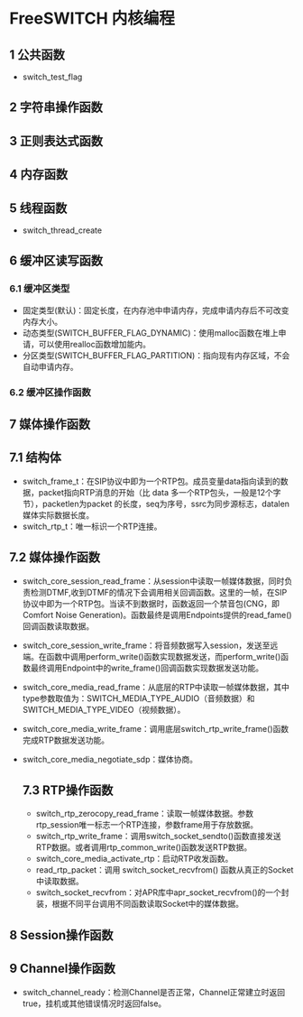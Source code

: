 # FreeSWITCH 内核编程
## 1 公共函数
- switch_test_flag

## 2 字符串操作函数

## 3 正则表达式函数

## 4 内存函数
## 5 线程函数 
- switch_thread_create

## 6 缓冲区读写函数
### 6.1 缓冲区类型
- 固定类型(默认)：固定长度，在内存池中申请内存，完成申请内存后不可改变内存大小。
- 动态类型(SWITCH_BUFFER_FLAG_DYNAMIC)：使用malloc函数在堆上申请，可以使用realloc函数增加能内。
- 分区类型(SWITCH_BUFFER_FLAG_PARTITION)：指向现有内存区域，不会自动申请内存。
### 6.2 缓冲区操作函数
## 7 媒体操作函数
## 7.1 结构体
- switch_frame_t：在SIP协议中即为一个RTP包。成员变量data指向读到的数据，packet指向RTP消息的开始（比 data 多一个RTP包头，一般是12个字节），packetlen为packet 的长度，seq为序号，ssrc为同步源标志，datalen媒体实际数据长度。
- switch_rtp_t：唯一标识一个RTP连接。

## 7.2 媒体操作函数
- switch_core_session_read_frame：从session中读取一帧媒体数据，同时负责检测DTMF,收到DTMF的情况下会调用相关回调函数。这里的一帧，在SIP协议中即为一个RTP包。当读不到数据时，函数返回一个禁音包(CNG，即Comfort Noise Generation)。函数最终是调用Endpoints提供的read_fame()回调函数读取数据。
- switch_core_session_write_frame：将音频数据写入session，发送至远端。在函数中调用perform_write()函数实现数据发送，而perform_write()函数最终调用Endpoint中的write_frame()回调函数实现数据发送功能。
- switch_core_media_read_frame：从底层的RTP中读取一帧媒体数据，其中type参数取值为：SWITCH_MEDIA_TYPE_AUDIO（音频数据）和SWITCH_MEDIA_TYPE_VIDEO（视频数据）。
- switch_core_media_write_frame：调用底层switch_rtp_write_frame()函数完成RTP数据发送功能。
- switch_core_media_negotiate_sdp：媒体协商。

  ## 7.3 RTP操作函数
  - switch_rtp_zerocopy_read_frame：读取一帧媒体数据。参数rtp_session唯一标志一个RTP连接，参数frame用于存放数据。
  - switch_rtp_write_frame：调用switch_socket_sendto()函数直接发送RTP数据。或者调用rtp_common_write()函数发送RTP数据。
  - switch_core_media_activate_rtp：启动RTP收发函数。  
  - read_rtp_packet：调用 switch_socket_recvfrom() 函数从真正的Socket中读取数据。
  - switch_socket_recvfrom：对APR库中apr_socket_recvfrom()的一个封装，根据不同平台调用不同函数读取Socket中的媒体数据。
 
  
## 8 Session操作函数

## 9 Channel操作函数
- switch_channel_ready：检测Channel是否正常，Channel正常建立时返回true，挂机或其他错误情况时返回false。

